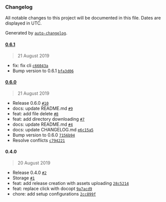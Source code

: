 ### Changelog

All notable changes to this project will be documented in this file. Dates are displayed in UTC.

Generated by [`auto-changelog`](https://github.com/CookPete/auto-changelog).

#### [0.6.1](https://github.com/WqyJh/githubot/compare/v0.6.0...v0.6.1)

> 21 August 2019

- fix: fix cli [`c66043a`](https://github.com/WqyJh/githubot/commit/c66043aa0450b7a62e9e4a82086cefd3058412c6)
- Bump version to 0.6.1 [`bfa3d06`](https://github.com/WqyJh/githubot/commit/bfa3d062db77fe30574fa6bd20151c12157c6488)

#### [0.6.0](https://github.com/WqyJh/githubot/compare/v0.4.0...v0.6.0)

> 21 August 2019

- Release 0.6.0 [`#10`](https://github.com/WqyJh/githubot/pull/10)
- docs: update README.md [`#9`](https://github.com/WqyJh/githubot/pull/9)
- feat: add file delete [`#8`](https://github.com/WqyJh/githubot/pull/8)
- feat: add directory downloading [`#7`](https://github.com/WqyJh/githubot/pull/7)
- docs: update README.md [`#4`](https://github.com/WqyJh/githubot/pull/4)
- docs: update CHANGELOG.md [`e6c15a5`](https://github.com/WqyJh/githubot/commit/e6c15a5a9b10526f5ee9dcd643fd09db2f9b94b5)
- Bump version to 0.6.0 [`7156b94`](https://github.com/WqyJh/githubot/commit/7156b94f214c33791f42480e431178ca7a09a162)
- Resolve conflicts [`c794221`](https://github.com/WqyJh/githubot/commit/c794221bd74c70a7beff5b430b1c4f45680f2d07)

#### 0.4.0

> 20 August 2019

- Release 0.4.0 [`#2`](https://github.com/WqyJh/githubot/pull/2)
- Storage [`#1`](https://github.com/WqyJh/githubot/pull/1)
- feat: add release creation with assets uploading [`28c5214`](https://github.com/WqyJh/githubot/commit/28c52147fc591bebb6bdf4d9da1599605a0cd876)
- feat: replace click with docopt [`9a7acd9`](https://github.com/WqyJh/githubot/commit/9a7acd98baaab0afd8a321886c7305be5943c6ef)
- chore: add setup configurations [`2cc899f`](https://github.com/WqyJh/githubot/commit/2cc899fd1d1159a56188fde21d3d8f08042bb604)
